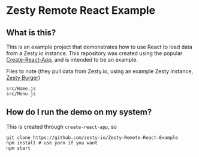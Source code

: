 # Zesty Remote React Example

## What is this?

This is an example project that demonstrates how to use React to load data from a Zesty.io instance. This repository was created using the popular [Create-React-App](https://github.com/facebook/create-react-app), and is intended to be an example. 

Files to note (they pull data from Zesty.io, using an example Zesty instance, [Zesty Burger](http://burger.zesty.site))

	src/Home.js
	src/Menu.js
	
## How do I run the demo on my system?

This is created through `create-react-app`, so

	git clone https://github.com/zesty-io/Zesty-Remote-React-Example
	npm install # use yarn if you want
	npm start 

